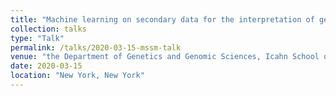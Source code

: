 ```yaml
---
title: "Machine learning on secondary data for the interpretation of genetic variants"
collection: talks
type: "Talk"
permalink: /talks/2020-03-15-mssm-talk
venue: "the Department of Genetics and Genomic Sciences, Icahn School of Medicine at Mt. Sinai"
date: 2020-03-15
location: "New York, New York"
---
```

